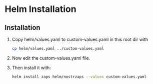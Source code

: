 # Helm Installation

## Installation
1. Copy helm/values.yaml to custom-values.yaml in this root dir with
    ```bash
    cp helm/values.yaml ../custom-values.yaml
    ```
2. Now edit the custom-values.yaml file.

3. Then install it with:
    ```bash
    helm install zaps helm/nostrzaps --values custom-values.yaml
    ```